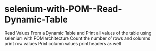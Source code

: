 # selenium-with-POM--Read-Dynamic-Table
Read Values From a Dynamic Table and Print all values of the table using selenium with POM architecture
  Count the number of rows and columns
  print row values 
  Print column values
  print headers as well
